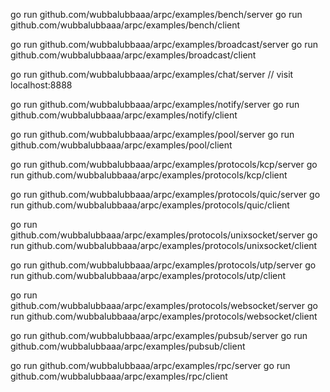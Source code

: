 go run github.com/wubbalubbaaa/arpc/examples/bench/server
go run github.com/wubbalubbaaa/arpc/examples/bench/client

go run github.com/wubbalubbaaa/arpc/examples/broadcast/server
go run github.com/wubbalubbaaa/arpc/examples/broadcast/client

go run github.com/wubbalubbaaa/arpc/examples/chat/server
// visit localhost:8888

go run github.com/wubbalubbaaa/arpc/examples/notify/server
go run github.com/wubbalubbaaa/arpc/examples/notify/client

go run github.com/wubbalubbaaa/arpc/examples/pool/server
go run github.com/wubbalubbaaa/arpc/examples/pool/client

go run github.com/wubbalubbaaa/arpc/examples/protocols/kcp/server
go run github.com/wubbalubbaaa/arpc/examples/protocols/kcp/client

go run github.com/wubbalubbaaa/arpc/examples/protocols/quic/server
go run github.com/wubbalubbaaa/arpc/examples/protocols/quic/client

go run github.com/wubbalubbaaa/arpc/examples/protocols/unixsocket/server
go run github.com/wubbalubbaaa/arpc/examples/protocols/unixsocket/client

go run github.com/wubbalubbaaa/arpc/examples/protocols/utp/server
go run github.com/wubbalubbaaa/arpc/examples/protocols/utp/client

go run github.com/wubbalubbaaa/arpc/examples/protocols/websocket/server
go run github.com/wubbalubbaaa/arpc/examples/protocols/websocket/client

go run github.com/wubbalubbaaa/arpc/examples/pubsub/server
go run github.com/wubbalubbaaa/arpc/examples/pubsub/client

go run github.com/wubbalubbaaa/arpc/examples/rpc/server
go run github.com/wubbalubbaaa/arpc/examples/rpc/client